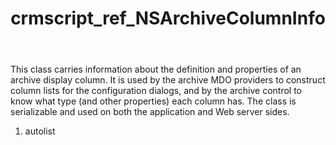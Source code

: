 ﻿---
title: crmscript_ref_NSArchiveColumnInfo
description: NSArchiveColumnInfo
intellisense: Void.NSArchiveColumnInfo
keywords: NSArchiveColumnInfo
so.topic: reference
---

This class carries information about the definition and properties of an archive display column. It is used by the archive MDO providers to construct column lists for the configuration dialogs, and by the archive control to know what type (and other properties) each column has. The class is serializable and used on both the application and Web server sides.

1. autolist 

